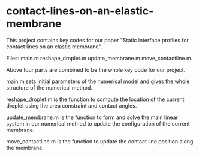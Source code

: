 # contact-lines-on-an-elastic-membrane
This  project contains key codes for our paper "Static interface profiles for contact lines on an elastic membrane".

Files: main.m reshape_droplet.m update_membrane.m move_contactline.m.

Above four parts are combined to be the whole key code for our project.

main.m sets initial parameters of the numerical model and gives the whole structure of the numerical method.

reshape_droplet.m is the function to compute the location of the current droplet using the area constraint and contact angles.

update_membrane.m is the function to form and solve the main linear system in our numerical method to update the configuration of the current membrane.

move_contactline.m is the function to update the contact line position along the membrane.
